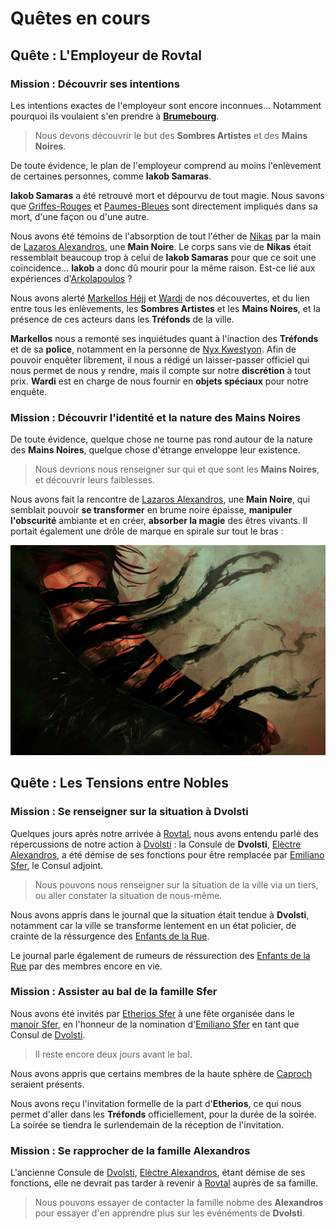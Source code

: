 # Quêtes en cours

## Quête : L'Employeur de Rovtal

### Mission : Découvrir ses intentions
Les intentions exactes de l'employeur sont encore inconnues... Notamment pourquoi ils voulaient s'en prendre à [**Brumebourg**](../WORLDBUILDING/VILLES/Brumebourg.md).

> Nous devons découvrir le but des **Sombres Artistes** et des **Mains Noires**.

De toute évidence, le plan de l'employeur comprend au moins l'enlèvement de certaines personnes, comme **Iakob Samaras**. 

**Iakob Samaras** a été retrouvé mort et dépourvu de tout magie. Nous savons que [Griffes-Rouges](../WORLDBUILDING/PERSONNAGES/DVOLSTI/Griffes_Rouges.md) et [Paumes-Bleues](../WORLDBUILDING/PERSONNAGES/DVOLSTI/Paumes_Bleues.md) sont directement impliqués dans sa mort, d'une façon ou d'une autre.

Nous avons été témoins de l'absorption de tout l'éther de [Nikas](../WORLDBUILDING/PERSONNAGES/SOMBRES_ARTISTES/NikasPourokos.md) par la main de [Lazaros Alexandros](../WORLDBUILDING/PERSONNAGES/SOMBRES_ARTISTES/Lazaros_Alexandros.md), une **Main Noire**. Le corps sans vie de **Nikas** était ressemblait beaucoup trop à celui de **Iakob Samaras** pour que ce soit une coïncidence... **Iakob** a donc dû mourir pour la même raison. Est-ce lié aux expériences d'[Arkolapoulos](../WORLDBUILDING/PERSONNAGES/ENFANTS_DE_LA_RUE/Arkolapoulos_Prunos.md) ?

Nous avons alerté [Markellos Héjj](../WORLDBUILDING/PERSONNAGES/ROVTAL/Markellos_Héjj.md) et [Wardi](../WORLDBUILDING/PERSONNAGES/ROVTAL/Wardi_Piotr.md) de nos découvertes, et du lien entre tous les enlèvements, les **Sombres Artistes** et les **Mains Noires**, et la présence de ces acteurs dans les **Tréfonds** de la ville. 

**Markellos** nous a remonté ses inquiétudes quant à l'inaction des **Tréfonds** et de sa **police**, notamment en la personne de [Nyx Kwestyon](../WORLDBUILDING/PERSONNAGES/SOMBRES_ARTISTES/Nyx_Kwestyon.md). Afin de pouvoir enquêter librement, il nous a rédigé un laisser-passer officiel qui nous permet de nous y rendre, mais il compte sur notre **discrétion** à tout prix. **Wardi** est en charge de nous fournir en **objets spéciaux** pour notre enquête.

### Mission : Découvrir l'identité et la nature des Mains Noires
De toute évidence, quelque chose ne tourne pas rond autour de la nature des **Mains Noires**, quelque chose d'étrange enveloppe leur existence.

> Nous devrions nous renseigner sur qui et que sont les **Mains Noires**, et découvrir leurs faiblesses.

Nous avons fait la rencontre de [Lazaros Alexandros](../WORLDBUILDING/PERSONNAGES/SOMBRES_ARTISTES/Lazaros_Alexandros.md), une **Main Noire**, qui semblait pouvoir **se transformer** en brume noire épaisse, **manipuler l'obscurité** ambiante et en créer, **absorber la magie** des êtres vivants. Il portait également une drôle de marque en spirale sur tout le bras :

![Marque des Ombres](../_images/sombraur_tatoo.png)

## Quête : Les Tensions entre Nobles
### Mission : Se renseigner sur la situation à Dvolsti

Quelques jours après notre arrivée à [Rovtal](../WORLDBUILDING/VILLES/Rovtal.md), nous avons entendu parlé des répercussions de notre action à [Dvolsti](../WORLDBUILDING/VILLES/Dvolsti.md) : la Consule de **Dvolsti**, [Elèctre Alexandros](../WORLDBUILDING/PERSONNAGES/DVOLSTI/Elèctre_Alexandros.md), a été démise de ses fonctions pour être remplacée par [Emiliano Sfer](../WORLDBUILDING/PERSONNAGES/DVOLSTI/Emiliano_Sfer.md), le Consul adjoint.

> Nous pouvons nous renseigner sur la situation de la ville via un tiers, ou aller constater la situation de nous-même.

Nous avons appris dans le journal que la situation était tendue à **Dvolsti**, notamment car la ville se transforme lentement en un état policier, de crainte de la réssurgence des [Enfants de la Rue](../WORLDBUILDING/VILLES/Dvolsti.md#les-enfants-de-la-rue). 

Le journal parle également de rumeurs de réssurection des [Enfants de la Rue](../WORLDBUILDING/VILLES/Dvolsti.md#les-enfants-de-la-rue) par des membres encore en vie.

### Mission : Assister au bal de la famille Sfer
Nous avons été invités par [Etherios Sfer](../WORLDBUILDING/PERSONNAGES/...) à une fête organisée dans le [manoir Sfer](../WORLDBUILDING/VILLES/Rovtal.md#maison-de-la-famille-sfer), en l'honneur de la nomination d'[Emiliano Sfer](../WORLDBUILDING/PERSONNAGES/DVOLSTI/Emiliano_Sfer.md) en tant que Consul de [Dvolsti](../WORLDBUILDING/PERSONNAGES/DVOLSTI/Emiliano_Sfer.md).

> Il reste encore deux jours avant le bal.

Nous avons appris que certains membres de la haute sphère de [Caproch](../WORLDBUILDING/VILLES/Caproch.md) seraient présents.

Nous avons reçu l'invitation formelle de la part d'**Etherios**, ce qui nous permet d'aller dans les **Tréfonds** officiellement, pour la durée de la soirée. La soirée se tiendra le surlendemain de la réception de l'invitation.

### Mission : Se rapprocher de la famille Alexandros
L'ancienne Consule de [Dvolsti](../WORLDBUILDING/VILLES/Dvolsti.md), [Elèctre Alexandros](../WORLDBUILDING/PERSONNAGES/DVOLSTI/Elèctre_Alexandros.md), étant démise de ses fonctions, elle ne devrait pas tarder à revenir à [Rovtal](../WORLDBUILDING/VILLES/Rovtal.md) auprès de sa famille.

> Nous pouvons essayer de contacter la famille nobme des **Alexandros** pour essayer d'en apprendre plus sur les événéments de **Dvolsti**.